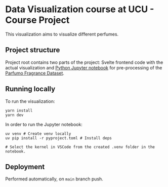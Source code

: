 # Data Visualization course at UCU - Course Project

This visualization aims to visualize different perfumes.

## Project structure

Project root contains two parts of the project: Svelte frontend code with the actual visualization and [Python Jupyter notebook](./prepare-data.ipynb) for pre-processing of the [Parfumo Fragrance Dataset](https://www.kaggle.com/datasets/olgagmiufana1/parfumo-fragrance-dataset).

## Running locally

To run the visualization:
```shell
yarn install
yarn dev
```

In order to run the Jupyter notebook:

```shell
uv venv # Create venv locally
uv pip install -r pyproject.toml # Install deps

# Select the kernel in VSCode from the created .venv folder in the notebook.
```

## Deployment

Performed automatically, on `main` branch push.
